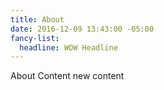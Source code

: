 ```yaml
---
title: About
date: 2016-12-09 13:43:00 -05:00
fancy-list:
  headline: WOW Headline
---
```


About Content new content